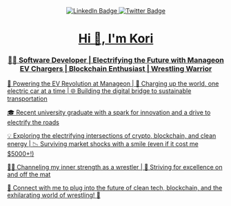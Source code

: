 <div id="badges" align="center">
  <a href="https://www.linkedin.com/in/korijamal/">
    <img src="https://img.shields.io/badge/LinkedIn-blue?style=for-the-badge&logo=linkedin&logoColor=white" alt="LinkedIn Badge"/>
  </a>
  <a href="https://twitter.com/SirojiddinKamo6">
    <img src="https://img.shields.io/badge/Twitter-blue?style=for-the-badge&logo=twitter&logoColor=white" alt="Twitter Badge"/>
</div>
<h1 align="center">Hi 👋, I'm Kori</h1>
<h3 style="text-align: center">👨‍💻 Software Developer | Electrifying the Future with Manageon EV Chargers | Blockchain Enthusiast | Wrestling Warrior</h3>
    <p>🔌 Powering the EV Revolution at Manageon | 🚗 Charging up the world, one electric car at a time | 🌐 Building the digital bridge to sustainable transportation</p>
    <p>🎓 Recent university graduate with a spark for innovation and a drive to electrify the roads</p>
    <p>💡 Exploring the electrifying intersections of crypto, blockchain, and clean energy | 📉 Surviving market shocks with a smile (even if it cost me $5000+!)</p>
    <p>🤼‍♂️ Channeling my inner strength as a wrestler | 🥇 Striving for excellence on and off the mat</p>
    <p>🔗 Connect with me to plug into the future of clean tech, blockchain, and the exhilarating world of wrestling! 🤝</p>

